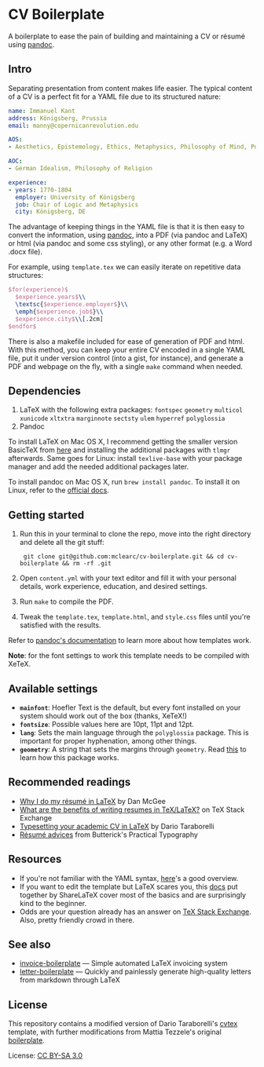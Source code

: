 # CV Boilerplate

A boilerplate to ease the pain of building and maintaining a CV or résumé using
 [pandoc](http://pandoc.org).

## Intro

Separating presentation from content makes life easier. The typical content of a CV is a perfect fit for a YAML file due to its structured nature:

```YAML
name: Immanuel Kant
address: Königsberg, Prussia
email: manny@copernicanrevolution.edu

AOS:
- Aesthetics, Epistemology, Ethics, Metaphysics, Philosophy of Mind, Political Philosophy

AOC:
- German Idealism, Philosophy of Religion

experience:
- years: 1770-1804
  employer: University of Königsberg
  job: Chair of Logic and Metaphysics
  city: Königsberg, DE
```

The advantage of keeping things in the YAML file is that it is then easy to
convert the information, using [pandoc](pandoc.org), into a PDF (via pandoc and
LaTeX) or html (via pandoc and some css styling), or any other format (e.g. a
Word .docx file).

For example, using `template.tex` we can easily iterate on repetitive data structures:

```latex
$for(experience)$
  $experience.years$\\
  \textsc{$experience.employer$}\\
  \emph{$experience.job$}\\
  $experience.city$\\[.2cm]
$endfor$
```

There is also a makefile included for ease of generation of PDF and html. With
this method, you can keep your entire CV encoded in a single YAML file, put it
under version control (into a gist, for instance), and generate a PDF and
webpage on the fly, with a single `make` command when needed.

## Dependencies

1. LaTeX with the following extra packages: `fontspec` `geometry` `multicol` `xunicode` `xltxtra` `marginnote` `sectsty` `ulem` `hyperref` `polyglossia`
2. Pandoc

To install LaTeX on Mac OS X, I recommend getting the smaller version BasicTeX from [here](https://tug.org/mactex/morepackages.html) and installing the additional packages with `tlmgr` afterwards. Same goes for Linux: install `texlive-base` with your package manager and add the needed additional packages later.

To install pandoc on Mac OS X, run `brew install pandoc`. To install it on Linux, refer to the [official docs](http://pandoc.org/installing.html).

## Getting started

1. Run this in your terminal to clone the repo, move into the right directory and delete all the git stuff:

        git clone git@github.com:mclearc/cv-boilerplate.git && cd cv-boilerplate && rm -rf .git

2. Open `content.yml` with your text editor and fill it with your personal details, work experience, education, and desired settings.
3. Run `make` to compile the PDF.
4. Tweak the `template.tex`, `template.html`, and `style.css` files until you're satisfied with the results.

Refer to [pandoc's documentation](http://pandoc.org/demo/example9/templates.html) to learn more about how templates work.

**Note**: for the font settings to work this template needs to be compiled with XeTeX.

## Available settings

- **`mainfont`**: Hoefler Text is the default, but every font installed on your system should work out of the box (thanks, XeTeX!)
- **`fontsize`**: Possible values here are 10pt, 11pt and 12pt.
- **`lang`**: Sets the main language through the `polyglossia` package. This is important for proper hyphenation, among other things.
- **`geometry`**: A string that sets the margins through `geometry`. Read [this](https://www.sharelatex.com/learn/Page_size_and_margins) to learn how this package works.

## Recommended readings

- [Why I do my résumé in LaTeX](http://www.toofishes.net/blog/why-i-do-my-resume-latex/) by Dan McGee
- [What are the benefits of writing resumes in TeX/LaTeX?](http://tex.stackexchange.com/questions/11955/what-are-the-benefits-of-writing-resumes-in-tex-latex) on TeX Stack Exchange
- [Typesetting your academic CV in LaTeX](http://nitens.org/taraborelli/cvtex) by Dario Taraborelli
- [Résumé advices](http://practicaltypography.com/resumes.html) from Butterick's Practical Typography 

## Resources

-  If you're not familiar with the YAML syntax, [here](http://learnxinyminutes.com/docs/yaml/)'s a good overview.
- If you want to edit the template but LaTeX scares you, this [docs](https://www.sharelatex.com/learn/Main_Page) put together by ShareLaTeX cover most of the basics and are surprisingly kind to the beginner.
- Odds are your question already has an answer on [TeX Stack Exchange](https://www.sharelatex.com/learn/Main_Page). Also, pretty friendly crowd in there.

## See also

- [invoice-boilerplate](https://github.com/mrzool/invoice-boilerplate) — Simple automated LaTeX invoicing system
- [letter-boilerplate](https://github.com/mrzool/letter-boilerplate) — Quickly and painlessly generate high-quality letters from markdown through LaTeX

## License

This repository contains a modified version of Dario Taraborelli's
[cvtex](https://github.com/dartar/cvtex) template, with further modifications
from Mattia Tezzele's original  [boilerplate](https://github.com/mrzool/cv-boilerplate.git).

License: [CC BY-SA 3.0](http://creativecommons.org/licenses/by-sa/3.0/)
